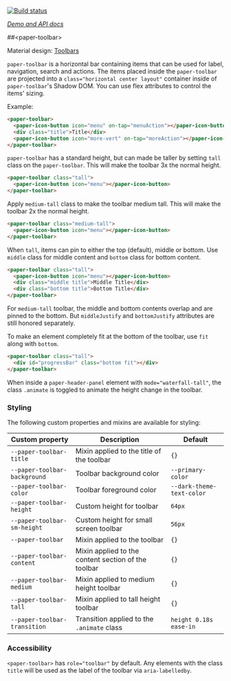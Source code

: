 <!---

This README is automatically generated from the comments in these files:
paper-toolbar.html

Edit those files, and our readme bot will duplicate them over here!
Edit this file, and the bot will squash your changes :)

The bot does some handling of markdown. Please file a bug if it does the wrong
thing! https://github.com/PolymerLabs/tedium/issues

-->

[![Build status](https://travis-ci.org/PolymerElements/paper-toolbar.svg?branch=master)](https://travis-ci.org/PolymerElements/paper-toolbar)

_[Demo and API docs](https://elements.polymer-project.org/elements/paper-toolbar)_

##&lt;paper-toolbar&gt;

Material design: [Toolbars](https://www.google.com/design/spec/components/toolbars.html)

`paper-toolbar` is a horizontal bar containing items that can be used for label, navigation, search and actions. The items placed inside the `paper-toolbar` are projected into a `class="horizontal center layout"` container inside of `paper-toolbar`'s Shadow DOM. You can use flex attributes to control the items' sizing.

Example:

```html
<paper-toolbar>
  <paper-icon-button icon="menu" on-tap="menuAction"></paper-icon-button>
  <div class="title">Title</div>
  <paper-icon-button icon="more-vert" on-tap="moreAction"></paper-icon-button>
</paper-toolbar>
```

`paper-toolbar` has a standard height, but can made be taller by setting `tall` class on the `paper-toolbar`. This will make the toolbar 3x the normal height.

```html
<paper-toolbar class="tall">
  <paper-icon-button icon="menu"></paper-icon-button>
</paper-toolbar>
```

Apply `medium-tall` class to make the toolbar medium tall. This will make the toolbar 2x the normal height.

```html
<paper-toolbar class="medium-tall">
  <paper-icon-button icon="menu"></paper-icon-button>
</paper-toolbar>
```

When `tall`, items can pin to either the top (default), middle or bottom. Use `middle` class for middle content and `bottom` class for bottom content.

```html
<paper-toolbar class="tall">
  <paper-icon-button icon="menu"></paper-icon-button>
  <div class="middle title">Middle Title</div>
  <div class="bottom title">Bottom Title</div>
</paper-toolbar>
```

For `medium-tall` toolbar, the middle and bottom contents overlap and are pinned to the bottom. But `middleJustify` and `bottomJustify` attributes are still honored separately.

To make an element completely fit at the bottom of the toolbar, use `fit` along with `bottom`.

```html
<paper-toolbar class="tall">
  <div id="progressBar" class="bottom fit"></div>
</paper-toolbar>
```

When inside a `paper-header-panel` element with `mode="waterfall-tall"`, the class `.animate` is toggled to animate the height change in the toolbar.

### Styling

The following custom properties and mixins are available for styling:

| Custom property | Description | Default |
| --- | --- | --- |
| `--paper-toolbar-title` | Mixin applied to the title of the toolbar | `{}` |
| `--paper-toolbar-background` | Toolbar background color | `--primary-color` |
| `--paper-toolbar-color` | Toolbar foreground color | `--dark-theme-text-color` |
| `--paper-toolbar-height` | Custom height for toolbar | `64px` |
| `--paper-toolbar-sm-height` | Custom height for small screen toolbar | `56px` |
| `--paper-toolbar` | Mixin applied to the toolbar | `{}` |
| `--paper-toolbar-content` | Mixin applied to the content section of the toolbar | `{}` |
| `--paper-toolbar-medium` | Mixin applied to medium height toolbar | `{}` |
| `--paper-toolbar-tall` | Mixin applied to tall height toolbar | `{}` |
| `--paper-toolbar-transition` | Transition applied to the `.animate` class | `height 0.18s ease-in` |

### Accessibility

`<paper-toolbar>` has `role="toolbar"` by default. Any elements with the class `title` will be used as the label of the toolbar via `aria-labelledby`.
